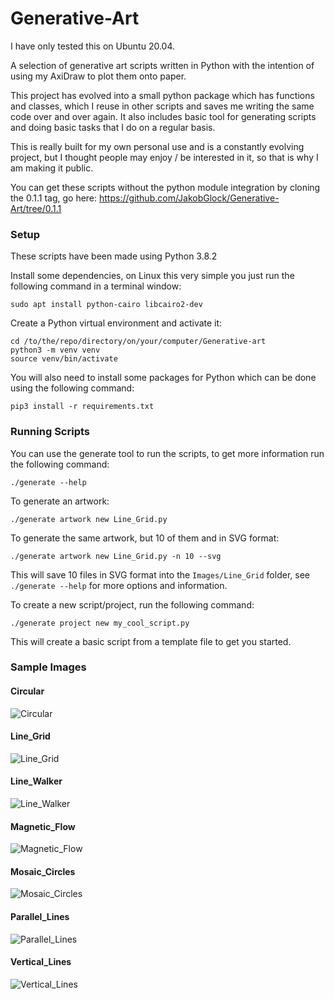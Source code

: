# Generative-Art

I have only tested this on Ubuntu 20.04.

A selection of generative art scripts written in Python with the intention of using my AxiDraw to plot them onto paper.

This project has evolved into a small python package which has functions and classes, which I reuse in other scripts and saves me writing the same code over and over again. It also includes basic tool for generating scripts and doing basic tasks that I do on a regular basis.
  
This is really built for my own personal use and is a constantly evolving project, but I thought people may enjoy / be interested in it, so that is why I am making it public.

You can get these scripts without the python module integration by cloning the 0.1.1 tag, go here: https://github.com/JakobGlock/Generative-Art/tree/0.1.1


### Setup

These scripts have been made using Python 3.8.2

Install some dependencies, on Linux this very simple you just run the following command in a terminal window:

`sudo apt install python-cairo libcairo2-dev`

Create a Python virtual environment and activate it:

```
cd /to/the/repo/directory/on/your/computer/Generative-art
python3 -m venv venv
source venv/bin/activate
```

You will also need to install some packages for Python which can be done using the following command:

`pip3 install -r requirements.txt`


### Running Scripts

You can use the generate tool to run the scripts, to get more information run the following command:

`./generate --help`


To generate an artwork:

`./generate artwork new Line_Grid.py`

To generate the same artwork, but 10 of them and in SVG format:

`./generate artwork new Line_Grid.py -n 10 --svg`

This will save 10 files in SVG format into the `Images/Line_Grid` folder, see `./generate --help` for more options and information.


To create a new script/project, run the following command:

`./generate project new my_cool_script.py`

This will create a basic script from a template file to get you started.
 

### Sample Images

#### Circular
![Circular](/Images/Circular/0bde255-sample.png)

#### Line_Grid
![Line_Grid](/Images/Line_Grid/c314c507-sample.png)

#### Line_Walker
![Line_Walker](/Images/Line_Walker/857172e8-sample.png)

#### Magnetic_Flow
![Magnetic_Flow](/Images/Magnetic_Flow/9d6a69dd-sample.png)

#### Mosaic_Circles
![Mosaic_Circles](/Images/Mosaic_Circles/1e299f47-sample.png)

#### Parallel_Lines
![Parallel_Lines](/Images/Parallel_Lines/a5c334c2-sample.png)

#### Vertical_Lines
![Vertical_Lines](/Images/Vertical_Lines/125c3d4d-sample.png)
